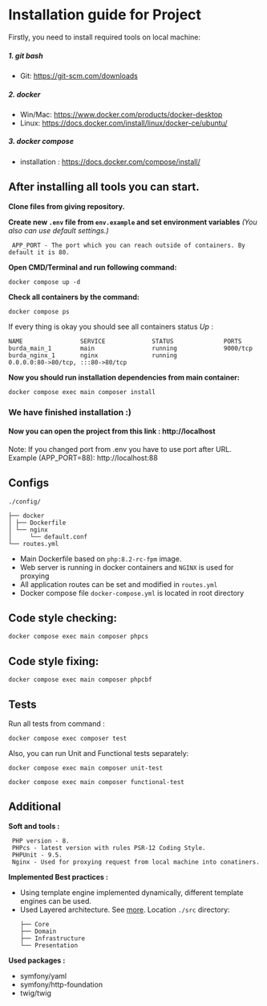 # Installation guide for Project

Firstly, you need to install required tools on local machine:

##### 1. git bash
* Git: https://git-scm.com/downloads

##### 2. docker
* Win/Mac: https://www.docker.com/products/docker-desktop
* Linux: https://docs.docker.com/install/linux/docker-ce/ubuntu/

##### 3. docker compose
* installation : https://docs.docker.com/compose/install/

## After installing all tools you can start.

**Clone files from giving repository.**

**Create new `.env` file from `env.example` and set environment variables**
_(You also can use default settings.)_

```
 APP_PORT - The port which you can reach outside of containers. By default it is 80.
```

**Open CMD/Terminal and run following command:** 
```
docker compose up -d
```

**Check all containers by the command:** 
```
docker compose ps
```

If every thing is okay you should see all containers status *Up* :
```
NAME                SERVICE             STATUS              PORTS
burda_main_1        main                running             9000/tcp
burda_nginx_1       nginx               running             0.0.0.0:80->80/tcp, :::80->80/tcp
```

**Now you should run installation dependencies from main container:**
```
docker compose exec main composer install
```

### We have finished installation :)
#### Now you can open the project from this link : http://localhost
Note: If you changed port from .env you have to use port after URL. Example (APP_PORT=88): http://localhost:88

## Configs
```
./config/

├── docker
│ ├── Dockerfile
│ └── nginx
│     └── default.conf
└── routes.yml
```
- Main Dockerfile based on `php:8.2-rc-fpm` image.
- Web server is running in docker containers and `NGINX` is used for proxying
- All application routes can be set and modified in `routes.yml`
- Docker compose file `docker-compose.yml` is located in root directory

## Code style checking:
```
docker compose exec main composer phpcs
```

## Code style fixing:
```
docker compose exec main composer phpcbf
```

## Tests

Run all tests from command :
```
docker compose exec composer test
```

Also, you can run Unit and Functional tests separately:
```
docker compose exec main composer unit-test
```

```
docker compose exec main composer functional-test
```

## Additional 

**Soft and tools :** 
```
 PHP version - 8.
 PHPcs - latest version with rules PSR-12 Coding Style.
 PHPUnit - 9.5.
 Nginx - Used for proxying request from local machine into conatiners.
```

**Implemented Best practices :** 
- Using template engine implemented dynamically, different template engines can be used.
- Used Layered architecture. See [more](https://www.baeldung.com/cs/layered-architecture). Location `./src` directory:
  ```
  ├── Core
  ├── Domain
  ├── Infrastructure
  └── Presentation
  ```

**Used packages :**

-  symfony/yaml 
-  symfony/http-foundation
-  twig/twig

